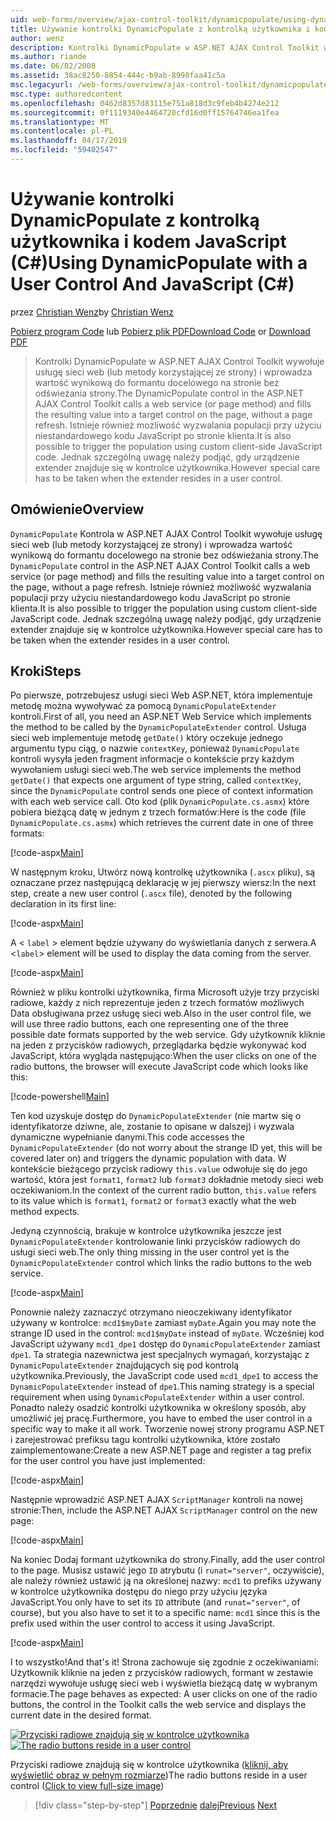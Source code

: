 ```yaml
---
uid: web-forms/overview/ajax-control-toolkit/dynamicpopulate/using-dynamicpopulate-with-a-user-control-and-javascript-cs
title: Używanie kontrolki DynamicPopulate z kontrolką użytkownika i kodu JavaScript (C#) | Dokumentacja firmy Microsoft
author: wenz
description: Kontrolki DynamicPopulate w ASP.NET AJAX Control Toolkit wywołuje usługę sieci web (lub metody korzystającej ze strony) i wypełnia wynikowej wartości do formantu docelowego t...
ms.author: riande
ms.date: 06/02/2008
ms.assetid: 38ac8250-8854-444c-b9ab-8998faa41c5a
msc.legacyurl: /web-forms/overview/ajax-control-toolkit/dynamicpopulate/using-dynamicpopulate-with-a-user-control-and-javascript-cs
msc.type: authoredcontent
ms.openlocfilehash: 0462d8357d83115e751a818d3c9feb4b4274e212
ms.sourcegitcommit: 0f1119340e4464720cfd16d0ff15764746ea1fea
ms.translationtype: MT
ms.contentlocale: pl-PL
ms.lasthandoff: 04/17/2019
ms.locfileid: "59402547"
---
```

# <a name="using-dynamicpopulate-with-a-user-control-and-javascript-c"></a><span data-ttu-id="de398-103">Używanie kontrolki DynamicPopulate z kontrolką użytkownika i kodem JavaScript (C#)</span><span class="sxs-lookup"><span data-stu-id="de398-103">Using DynamicPopulate with a User Control And JavaScript (C#)</span></span>

<span data-ttu-id="de398-104">przez [Christian Wenz](https://github.com/wenz)</span><span class="sxs-lookup"><span data-stu-id="de398-104">by [Christian Wenz](https://github.com/wenz)</span></span>

<span data-ttu-id="de398-105">[Pobierz program Code](http://download.microsoft.com/download/d/8/f/d8f2f6f9-1b7c-46ad-9252-e1fc81bdea3e/dynamicpopulate2.cs.zip) lub [Pobierz plik PDF](http://download.microsoft.com/download/b/6/a/b6ae89ee-df69-4c87-9bfb-ad1eb2b23373/dynamicpopulate2CS.pdf)</span><span class="sxs-lookup"><span data-stu-id="de398-105">[Download Code](http://download.microsoft.com/download/d/8/f/d8f2f6f9-1b7c-46ad-9252-e1fc81bdea3e/dynamicpopulate2.cs.zip) or [Download PDF](http://download.microsoft.com/download/b/6/a/b6ae89ee-df69-4c87-9bfb-ad1eb2b23373/dynamicpopulate2CS.pdf)</span></span>

> <span data-ttu-id="de398-106">Kontrolki DynamicPopulate w ASP.NET AJAX Control Toolkit wywołuje usługę sieci web (lub metody korzystającej ze strony) i wprowadza wartość wynikową do formantu docelowego na stronie bez odświeżania strony.</span><span class="sxs-lookup"><span data-stu-id="de398-106">The DynamicPopulate control in the ASP.NET AJAX Control Toolkit calls a web service (or page method) and fills the resulting value into a target control on the page, without a page refresh.</span></span> <span data-ttu-id="de398-107">Istnieje również możliwość wyzwalania populacji przy użyciu niestandardowego kodu JavaScript po stronie klienta.</span><span class="sxs-lookup"><span data-stu-id="de398-107">It is also possible to trigger the population using custom client-side JavaScript code.</span></span> <span data-ttu-id="de398-108">Jednak szczególną uwagę należy podjąć, gdy urządzenie extender znajduje się w kontrolce użytkownika.</span><span class="sxs-lookup"><span data-stu-id="de398-108">However special care has to be taken when the extender resides in a user control.</span></span>


## <a name="overview"></a><span data-ttu-id="de398-109">Omówienie</span><span class="sxs-lookup"><span data-stu-id="de398-109">Overview</span></span>

<span data-ttu-id="de398-110">`DynamicPopulate` Kontrola w ASP.NET AJAX Control Toolkit wywołuje usługę sieci web (lub metody korzystającej ze strony) i wprowadza wartość wynikową do formantu docelowego na stronie bez odświeżania strony.</span><span class="sxs-lookup"><span data-stu-id="de398-110">The `DynamicPopulate` control in the ASP.NET AJAX Control Toolkit calls a web service (or page method) and fills the resulting value into a target control on the page, without a page refresh.</span></span> <span data-ttu-id="de398-111">Istnieje również możliwość wyzwalania populacji przy użyciu niestandardowego kodu JavaScript po stronie klienta.</span><span class="sxs-lookup"><span data-stu-id="de398-111">It is also possible to trigger the population using custom client-side JavaScript code.</span></span> <span data-ttu-id="de398-112">Jednak szczególną uwagę należy podjąć, gdy urządzenie extender znajduje się w kontrolce użytkownika.</span><span class="sxs-lookup"><span data-stu-id="de398-112">However special care has to be taken when the extender resides in a user control.</span></span>

## <a name="steps"></a><span data-ttu-id="de398-113">Kroki</span><span class="sxs-lookup"><span data-stu-id="de398-113">Steps</span></span>

<span data-ttu-id="de398-114">Po pierwsze, potrzebujesz usługi sieci Web ASP.NET, która implementuje metodę można wywoływać za pomocą `DynamicPopulateExtender` kontroli.</span><span class="sxs-lookup"><span data-stu-id="de398-114">First of all, you need an ASP.NET Web Service which implements the method to be called by the `DynamicPopulateExtender` control.</span></span> <span data-ttu-id="de398-115">Usługa sieci web implementuje metodę `getDate()` który oczekuje jednego argumentu typu ciąg, o nazwie `contextKey`, ponieważ `DynamicPopulate` kontroli wysyła jeden fragment informacje o kontekście przy każdym wywołaniem usługi sieci web.</span><span class="sxs-lookup"><span data-stu-id="de398-115">The web service implements the method `getDate()` that expects one argument of type string, called `contextKey`, since the `DynamicPopulate` control sends one piece of context information with each web service call.</span></span> <span data-ttu-id="de398-116">Oto kod (plik `DynamicPopulate.cs.asmx`) które pobiera bieżącą datę w jednym z trzech formatów:</span><span class="sxs-lookup"><span data-stu-id="de398-116">Here is the code (file `DynamicPopulate.cs.asmx`) which retrieves the current date in one of three formats:</span></span>

[!code-aspx[Main](using-dynamicpopulate-with-a-user-control-and-javascript-cs/samples/sample1.aspx)]

<span data-ttu-id="de398-117">W następnym kroku, Utwórz nową kontrolkę użytkownika (`.ascx` pliku), są oznaczane przez następującą deklarację w jej pierwszy wiersz:</span><span class="sxs-lookup"><span data-stu-id="de398-117">In the next step, create a new user control (`.ascx` file), denoted by the following declaration in its first line:</span></span>

[!code-aspx[Main](using-dynamicpopulate-with-a-user-control-and-javascript-cs/samples/sample2.aspx)]

<span data-ttu-id="de398-118">A &lt; `label` &gt; element będzie używany do wyświetlania danych z serwera.</span><span class="sxs-lookup"><span data-stu-id="de398-118">A &lt;`label`&gt; element will be used to display the data coming from the server.</span></span>

[!code-aspx[Main](using-dynamicpopulate-with-a-user-control-and-javascript-cs/samples/sample3.aspx)]

<span data-ttu-id="de398-119">Również w pliku kontrolki użytkownika, firma Microsoft użyje trzy przyciski radiowe, każdy z nich reprezentuje jeden z trzech formatów możliwych Data obsługiwana przez usługę sieci web.</span><span class="sxs-lookup"><span data-stu-id="de398-119">Also in the user control file, we will use three radio buttons, each one representing one of the three possible date formats supported by the web service.</span></span> <span data-ttu-id="de398-120">Gdy użytkownik kliknie na jeden z przycisków radiowych, przeglądarka będzie wykonywać kod JavaScript, która wygląda następująco:</span><span class="sxs-lookup"><span data-stu-id="de398-120">When the user clicks on one of the radio buttons, the browser will execute JavaScript code which looks like this:</span></span>

[!code-powershell[Main](using-dynamicpopulate-with-a-user-control-and-javascript-cs/samples/sample4.ps1)]

<span data-ttu-id="de398-121">Ten kod uzyskuje dostęp do `DynamicPopulateExtender` (nie martw się o identyfikatorze dziwne, ale, zostanie to opisane w dalszej) i wyzwala dynamiczne wypełnianie danymi.</span><span class="sxs-lookup"><span data-stu-id="de398-121">This code accesses the `DynamicPopulateExtender` (do not worry about the strange ID yet, this will be covered later on) and triggers the dynamic population with data.</span></span> <span data-ttu-id="de398-122">W kontekście bieżącego przycisk radiowy `this.value` odwołuje się do jego wartość, która jest `format1`, `format2` lub `format3` dokładnie metody sieci web oczekiwaniom.</span><span class="sxs-lookup"><span data-stu-id="de398-122">In the context of the current radio button, `this.value` refers to its value which is `format1`, `format2` or `format3` exactly what the web method expects.</span></span>

<span data-ttu-id="de398-123">Jedyną czynnością, brakuje w kontrolce użytkownika jeszcze jest `DynamicPopulateExtender` kontrolowanie linki przycisków radiowych do usługi sieci web.</span><span class="sxs-lookup"><span data-stu-id="de398-123">The only thing missing in the user control yet is the `DynamicPopulateExtender` control which links the radio buttons to the web service.</span></span>

[!code-aspx[Main](using-dynamicpopulate-with-a-user-control-and-javascript-cs/samples/sample5.aspx)]

<span data-ttu-id="de398-124">Ponownie należy zaznaczyć otrzymano nieoczekiwany identyfikator używany w kontrolce: `mcd1$myDate` zamiast `myDate`.</span><span class="sxs-lookup"><span data-stu-id="de398-124">Again you may note the strange ID used in the control: `mcd1$myDate` instead of `myDate`.</span></span> <span data-ttu-id="de398-125">Wcześniej kod JavaScript używany `mcd1_dpe1` dostęp do `DynamicPopulateExtender` zamiast `dpe1`. Ta strategia nazewnictwa jest specjalnych wymagań, korzystając z `DynamicPopulateExtender` znajdujących się pod kontrolą użytkownika.</span><span class="sxs-lookup"><span data-stu-id="de398-125">Previously, the JavaScript code used `mcd1_dpe1` to access the `DynamicPopulateExtender` instead of `dpe1`.This naming strategy is a special requirement when using `DynamicPopulateExtender` within a user control.</span></span> <span data-ttu-id="de398-126">Ponadto należy osadzić kontrolki użytkownika w określony sposób, aby umożliwić jej pracę.</span><span class="sxs-lookup"><span data-stu-id="de398-126">Furthermore, you have to embed the user control in a specific way to make it all work.</span></span> <span data-ttu-id="de398-127">Tworzenie nowej strony programu ASP.NET i zarejestrować prefiksu tagu kontrolki użytkownika, które zostało zaimplementowane:</span><span class="sxs-lookup"><span data-stu-id="de398-127">Create a new ASP.NET page and register a tag prefix for the user control you have just implemented:</span></span>

[!code-aspx[Main](using-dynamicpopulate-with-a-user-control-and-javascript-cs/samples/sample6.aspx)]

<span data-ttu-id="de398-128">Następnie wprowadzić ASP.NET AJAX `ScriptManager` kontroli na nowej stronie:</span><span class="sxs-lookup"><span data-stu-id="de398-128">Then, include the ASP.NET AJAX `ScriptManager` control on the new page:</span></span>

[!code-aspx[Main](using-dynamicpopulate-with-a-user-control-and-javascript-cs/samples/sample7.aspx)]

<span data-ttu-id="de398-129">Na koniec Dodaj formant użytkownika do strony.</span><span class="sxs-lookup"><span data-stu-id="de398-129">Finally, add the user control to the page.</span></span> <span data-ttu-id="de398-130">Musisz ustawić jego `ID` atrybutu (i `runat="server"`, oczywiście), ale należy również ustawić ją na określonej nazwy: `mcd1` to prefiks używany w kontrolce użytkownika dostępu do niego przy użyciu języka JavaScript.</span><span class="sxs-lookup"><span data-stu-id="de398-130">You only have to set its `ID` attribute (and `runat="server"`, of course), but you also have to set it to a specific name: `mcd1` since this is the prefix used within the user control to access it using JavaScript.</span></span>

[!code-aspx[Main](using-dynamicpopulate-with-a-user-control-and-javascript-cs/samples/sample8.aspx)]

<span data-ttu-id="de398-131">I to wszystko!</span><span class="sxs-lookup"><span data-stu-id="de398-131">And that's it!</span></span> <span data-ttu-id="de398-132">Strona zachowuje się zgodnie z oczekiwaniami: Użytkownik kliknie na jeden z przycisków radiowych, formant w zestawie narzędzi wywołuje usługę sieci web i wyświetla bieżącą datę w wybranym formacie.</span><span class="sxs-lookup"><span data-stu-id="de398-132">The page behaves as expected: A user clicks on one of the radio buttons, the control in the Toolkit calls the web service and displays the current date in the desired format.</span></span>


<span data-ttu-id="de398-133">[![Przyciski radiowe znajdują się w kontrolce użytkownika](using-dynamicpopulate-with-a-user-control-and-javascript-cs/_static/image2.png)](using-dynamicpopulate-with-a-user-control-and-javascript-cs/_static/image1.png)</span><span class="sxs-lookup"><span data-stu-id="de398-133">[![The radio buttons reside in a user control](using-dynamicpopulate-with-a-user-control-and-javascript-cs/_static/image2.png)](using-dynamicpopulate-with-a-user-control-and-javascript-cs/_static/image1.png)</span></span>

<span data-ttu-id="de398-134">Przyciski radiowe znajdują się w kontrolce użytkownika ([kliknij, aby wyświetlić obraz w pełnym rozmiarze](using-dynamicpopulate-with-a-user-control-and-javascript-cs/_static/image3.png))</span><span class="sxs-lookup"><span data-stu-id="de398-134">The radio buttons reside in a user control ([Click to view full-size image](using-dynamicpopulate-with-a-user-control-and-javascript-cs/_static/image3.png))</span></span>

> [!div class="step-by-step"]
> <span data-ttu-id="de398-135">[Poprzednie](dynamically-populating-a-control-using-javascript-code-cs.md)
> [dalej](dynamically-populating-a-control-vb.md)</span><span class="sxs-lookup"><span data-stu-id="de398-135">[Previous](dynamically-populating-a-control-using-javascript-code-cs.md)
[Next](dynamically-populating-a-control-vb.md)</span></span>
